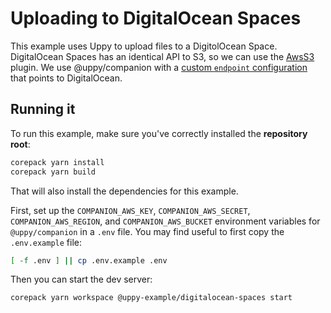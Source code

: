 # Uploading to DigitalOcean Spaces

This example uses Uppy to upload files to a DigitolOcean Space. DigitalOcean Spaces has an identical API to S3, so we can use the [AwsS3](https://uppy.io/docs/aws-s3) plugin. We use @uppy/companion with a [custom `endpoint` configuration](./server.cjs#L39) that points to DigitalOcean.

## Running it

To run this example, make sure you've correctly installed the **repository root**:

```bash
corepack yarn install
corepack yarn build
```

That will also install the dependencies for this example.

First, set up the `COMPANION_AWS_KEY`, `COMPANION_AWS_SECRET`,
`COMPANION_AWS_REGION`, and `COMPANION_AWS_BUCKET` environment variables for
`@uppy/companion` in a `.env` file. You may find useful to first copy the
`.env.example` file:

```sh
[ -f .env ] || cp .env.example .env
```

Then you can start the dev server:

```bash
corepack yarn workspace @uppy-example/digitalocean-spaces start
```
